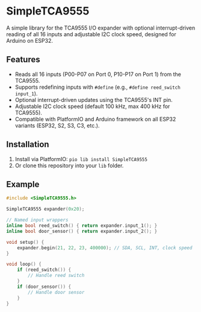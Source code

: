 # SimpleTCA9555

A simple library for the TCA9555 I/O expander with optional interrupt-driven reading of all 16 inputs and adjustable I2C clock speed, designed for Arduino on ESP32.

## Features
- Reads all 16 inputs (P00-P07 on Port 0, P10-P17 on Port 1) from the TCA9555.
- Supports redefining inputs with `#define` (e.g., `#define reed_switch input_1`).
- Optional interrupt-driven updates using the TCA9555's INT pin.
- Adjustable I2C clock speed (default 100 kHz, max 400 kHz for TCA9555).
- Compatible with PlatformIO and Arduino framework on all ESP32 variants (ESP32, S2, S3, C3, etc.).

## Installation
1. Install via PlatformIO: `pio lib install SimpleTCA9555`
2. Or clone this repository into your `lib` folder.

## Example
```cpp
#include <SimpleTCA9555.h>

SimpleTCA9555 expander(0x20);

// Named input wrappers
inline bool reed_switch() { return expander.input_1(); }
inline bool door_sensor() { return expander.input_2(); }

void setup() {
    expander.begin(21, 22, 23, 400000); // SDA, SCL, INT, clock speed
}

void loop() {
    if (reed_switch()) {
        // Handle reed switch
    }
    if (door_sensor()) {
        // Handle door sensor
    }
}
